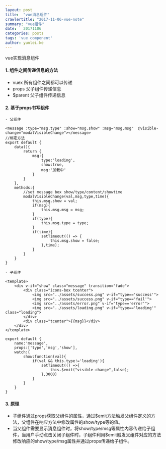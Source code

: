 ```yaml
---
layout: post
title:  "vue消息组件"
crawlertitle: "2017-11-06-vue-note"
summary: "vue组件"
date:   20171106
categories: posts
tags: 'vue component'
author: yunlei.ke
---
```

vue实现消息组件

#### 1. 组件之间传递信息的方法

- vuex 所有组件之间都可以传递
- props 父子组件传递信息
- $parent 父子组件传递信息

#### 2. 基于props书写组件
    - 父组件

    <message :type="msg.type" :show="msg.show" :msg="msg.msg"  @visible-change="modalVisibleChange"></message>
    //绑定方法
    export default {
        data(){
            return {
                msg:{
                    type:'loading',
                    show:true,
                    msg:'加载中'
                }
            }
        },
        methods:{
            //set message box show/type/content/showtime
            modalVisibleChange(val,msg,type,time){
                this.msg.show = val;
                if(msg){
                    this.msg.msg = msg;
                }
                if(type){
                    this.msg.type = type;
                }
                if(time){
                    setTimeout(() => {
                        this.msg.show = false;
                    },time);
                }
            }
        }
    }

    - 子组件

    <template>
        <div v-if="show" class="message" transition="fade">
            <div class="icons-box tcenter">
                <img src="../assets/success.png" v-if="type=='success'">
                <img src="../assets/success.png" v-if="type=='fail'">
                <img src="../assets/error.png" v-if="type=='error'">
                <img src="../assets/loading.png" v-if="type=='loading'" class="loading">
            </div>
            <div class="tcenter">{{msg}}</div>
        </div>
    </template>

    export default {
        name:'message',
        props:['type','msg','show'],
        watch:{
            show:function(val){
                if(val && this.type!='loading'){
                    setTimeout(() =>{
                        this.$emit("visible-change",false);
                    },3000)
                }
            }
        }
    }


#### 3. 原理
- 子组件通过props获取父组件的属性，通过$emit方法触发父组件定义的方法，父组件在响应方法中修改属性的show/type等的值。
- 当父组件需要显示消息组件时，将show/type/msg等属性内容传递给子组件，当用户手动点击关闭子组件时，子组件利用$emit触发父组件对应的方法修改响应的show/type/msg属性并通过props传递给子组件。





